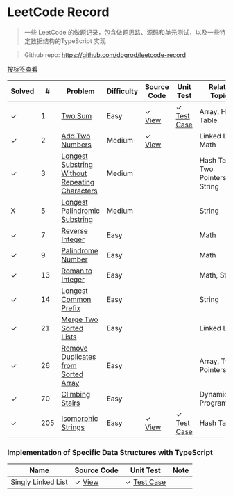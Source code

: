# LeetCode Record

> 一些 LeetCode 的做题记录，包含做题思路、源码和单元测试，以及一些特定数据结构的TypeScript 实现

> Github repo: https://github.com/dogrod/leetcode-record

[按标签查看](/sort-by-topic)

 Solved | # | Problem | Difficulty | Source Code | Unit Test | Related Topics
---- | --- | --- | --- | --- | --- | ---
✓ | 1 | [Two Sum](http://leetcode.dogrod.com/#/two-sum) | Easy | ✓ [View](https://github.com/dogrod/leetcode-record/blob/master/src/two-sum.ts) | ✓ [Test Case](https://github.com/dogrod/leetcode-record/blob/master/__test__/two-sum.test.ts) | Array, Hash Table
✓ | 2 | [Add Two Numbers](http://leetcode.dogrod.com/#/add-two-numbers) | Medium | ✓ [View](https://github.com/dogrod/leetcode-record/blob/master/src/add-two-numbers.ts) |   | Linked List, Math
✓ | 3 | [Longest Substring Without Repeating Characters](http://leetcode.dogrod.com/#/longest-substring-without-repeating-characters) | Medium |   |   | Hash Table, Two Pointers, String
X | 5 | [Longest Palindromic Substring](http://leetcode.dogrod.com/#/longest-palindromic-substring) | Medium |   |   | String
✓ | 7 | [Reverse Integer](http://leetcode.dogrod.com/#/reverse-integer) | Easy |   |   | Math
✓ | 9 | [Palindrome Number](http://leetcode.dogrod.com/#/palindrome-number) | Easy |   |   | Math
✓ | 13 | [Roman to Integer](http://leetcode.dogrod.com/#/roman-to-integer) | Easy |   |   | Math, String
✓ | 14 | [Longest Common Prefix](http://leetcode.dogrod.com/#/longest-common-prefix) | Easy |   |   | String
✓ | 21 | [Merge Two Sorted Lists](http://leetcode.dogrod.com/#/merge-two-sorted-lists) | Easy |   |   | Linked List
✓ | 26 | [Remove Duplicates from Sorted Array](http://leetcode.dogrod.com/#/remove-duplicates-from-sorted-array) | Easy |   |   | Array, Two Pointers
✓ | 70 | [Climbing Stairs](http://leetcode.dogrod.com/#/climbing-stairs) | Easy |   |   | Dynamic Programming
✓ | 205 | [Isomorphic Strings](http://leetcode.dogrod.com/#/isomorphic-strings) | Easy | ✓ [View](https://github.com/dogrod/leetcode-record/blob/master/src/isomorphic-strings.ts) | ✓ [Test Case](https://github.com/dogrod/leetcode-record/blob/master/__test__/isomorphic-strings.test.ts) | Hash Table

### Implementation of Specific Data Structures with TypeScript 

Name | Source Code | Unit Test | Note
---  | ---         | ---       | ---
Singly Linked List | ✓ [View](https://github.com/dogrod/leetcode-record/blob/master/src/utils/linked-list/index.ts) | ✓ [Test Case](https://github.com/dogrod/leetcode-record/blob/master/__test__/linked-list.test.ts) |